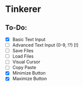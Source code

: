 # Tinkerer

## To-Do:
- [x] Basic Text Input
- [ ] Advanced Text Input (0-9, !?) [!]
- [ ] Save Files
- [ ] Load Files
- [ ] Visual Cursor
- [ ] Copy Paste
- [x] Minimize Button
- [x] Maximize Button
